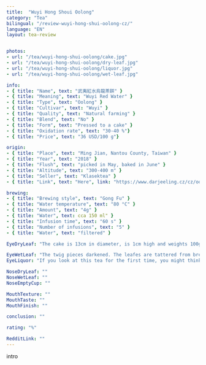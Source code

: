 ```yaml
---
title:  "Wuyi Hong Shoui Oolong"
category: "Tea"
bilingual: "/review-wuyi-hong-shui-oolong-cz/"
language: "EN"
layout: tea-review


photos:
- url: "/tea/wuyi-hong-shui-oolong/cake.jpg"
- url: "/tea/wuyi-hong-shui-oolong/dry-leaf.jpg"
- url: "/tea/wuyi-hong-shui-oolong/liquor.jpg"
- url: "/tea/wuyi-hong-shui-oolong/wet-leaf.jpg"

info:
- { title: "Name", text: "武夷紅水烏龍茶餅" }
- { title: "Meaning", text: "Wuyi Red Water" }
- { title: "Type", text: "Oolong" }
- { title: "Cultivar", text: "Wuyi" }
- { title: "Quality", text: "Natural farming" }
- { title: "Blend", text: "No" }
- { title: "Form", text: "Pressed to a cake" }
- { title: "Oxidation rate", text: "30-40 %"}
- { title: "Price", text: "36 USD/100 g"}

origin:
- { title: "Place", text: "Ming Jian, Nantou County, Taiwan" }
- { title: "Year", text: "2018" }
- { title: "Flush", text: "picked in May, baked in June" }
- { title: "Altitude", text: "300-400 m" }
- { title: "Seller", text: "Klasektea" }
- { title: "Link", text: "Here", link: "https://www.darjeeling.cz/cz/oolong/wuyi-hong-shui-oolong-tea-cake-1841" }

brewing:
- { title: "Brewing style", text: "Gong Fu" }
- { title: "Water temperature", text: "80 °C" }
- { title: "Amount", text: "4g" }
- { title: "Water", text: cca 150 ml" }
- { title: "Infusion time", text: "60 s" }
- { title: "Number of infusions", text: "5" }
- { title: "Water", text: "filtered" }

EyeDryLeaf: "The cake is 13cm in diameter, is 1cm high and weights 100g. The leafs are laid parallelly to each other. They have various shades of green and seem to be similar to the <a href='https://external-content.duckduckgo.com/iu/?u=https%3A%2F%2Fi.ytimg.com%2Fvi%2F-wr7YQE1mgU%2Fhqdefault.jpg&f=1&nofb=1'>pattern 95 used by the Czech army</a>. The pieces of long brown twigs will surely catch your attention. The disc is very hard and the light trash crumbles from it."

EyeWetLeaf: "The twig pieces darkened. The leafes are tattered from breaking off of the disc. The amount of the trash increased, it has absorbed some of the water and adhered to the inside parts of the tea pod."
EyeLiquor: "If you look at this tea for the first time, you might think it is an apple juice. But if you look at it closely, you will find out that it contains small particles that come from the leafs. Even though you can't see the particles with your naked eye, they don't disturb you when drinking the tea. With the increasing number of the brews the colour turns into green with golden shadows."

NoseDryLeaf: ""
NoseWetLeaf: ""
NoseEmptyCup: ""

MouthTexture: ""
MouthTaste: ""
MouthFinish: ""

conclusion: ""

rating: "%"

RedditLink: ""
---
```


intro
